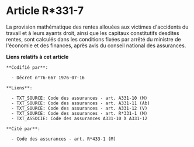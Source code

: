 # Article R*331-7

La provision mathématique des rentes allouées aux victimes d'accidents du travail et à leurs ayants droit, ainsi que les
capitaux constitutifs desdites rentes, sont calculés dans les conditions fixées par arrêté du ministre de l'économie et des
finances, après avis du conseil national des assurances.

**Liens relatifs à cet article**

	**Codifié par**:

	  - Décret n°76-667 1976-07-16

	**Liens**:

	  - TXT_SOURCE: Code des assurances - art. A331-10 (M)
	  - TXT_SOURCE: Code des assurances - art. A331-11 (Ab)
	  - TXT_SOURCE: Code des assurances - art. A331-12 (V)
	  - TXT_SOURCE: Code des assurances - art. R*331-1 (M)
	  - TXT_ASSOCIE: Code des assurances A331-10 à A331-12

	**Cité par**:

	  - Code des assurances - art. R*433-1 (M)
